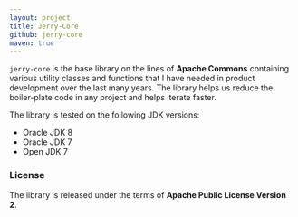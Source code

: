 ```yaml
---
layout: project
title: Jerry-Core
github: jerry-core
maven: true
---
```


`jerry-core` is the base library on the lines of **Apache Commons** containing various utility classes and functions
that I have needed in product development over the last many years. The library helps us reduce the boiler-plate code
in any project and helps iterate faster.

The library is tested on the following JDK versions:

* Oracle JDK 8
* Oracle JDK 7
* Open JDK 7

### License

The library is released under the terms of **Apache Public License Version 2**.
